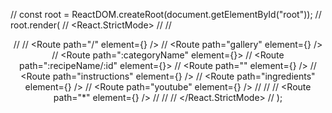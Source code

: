 // const root = ReactDOM.createRoot(document.getElementById("root"));
// root.render(
//   <React.StrictMode>
//     <BrowserRouter>
//       <Header />
//       <Routes>
//         <Route path="/" element={<App />} />
//         <Route path="gallery" element={<Gallery />} />
//         <Route path=":categoryName" element={<Category />}>
//           <Route path=":recipeName/:id" element={<Recipe />}>
//             <Route path="" element={<Navigate to="instructions" />} />
//             <Route path="instructions" element={<RecipeInstructions />} />
//             <Route path="ingredients" element={<RecipeIngredients />} />
//             <Route path="youtube" element={<RecipeYoutubePlayer />} />
//           </Route>
//         </Route>
//         <Route path="*" element={<ErrorPage />} />
//       </Routes>
//     </BrowserRouter>
//   </React.StrictMode>
// );